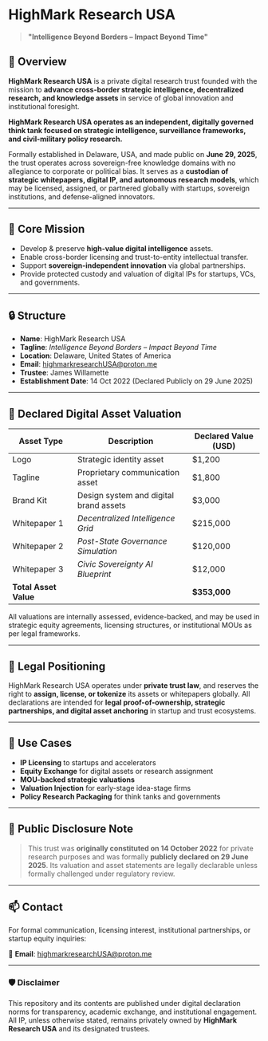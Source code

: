 # HighMark Research USA

> **"Intelligence Beyond Borders – Impact Beyond Time"**

## 📘 Overview

**HighMark Research USA** is a private digital research trust founded with the mission to **advance cross-border strategic intelligence, decentralized research, and knowledge assets** in service of global innovation and institutional foresight. 

**HighMark Research USA operates as an independent, digitally governed think tank focused on strategic intelligence, surveillance frameworks, and civil-military policy research.**

Formally established in Delaware, USA, and made public on **June 29, 2025**, the trust operates across sovereign-free knowledge domains with no allegiance to corporate or political bias. It serves as a **custodian of strategic whitepapers, digital IP, and autonomous research models**, which may be licensed, assigned, or partnered globally with startups, sovereign institutions, and defense-aligned innovators.

---

## 🧠 Core Mission

- Develop & preserve **high-value digital intelligence** assets.
- Enable cross-border licensing and trust-to-entity intellectual transfer.
- Support **sovereign-independent innovation** via global partnerships.
- Provide protected custody and valuation of digital IPs for startups, VCs, and governments.

---

## 🔒 Structure

- **Name**: HighMark Research USA  
- **Tagline**: *Intelligence Beyond Borders – Impact Beyond Time*  
- **Location**: Delaware, United States of America  
- **Email**: [highmarkresearchUSA@proton.me](mailto:highmarkresearchUSA@proton.me)  
- **Trustee**: James Willamette  
- **Establishment Date**: 14 Oct 2022 (Declared Publicly on 29 June 2025)

---

## 💼 Declared Digital Asset Valuation

| Asset Type            | Description                            | Declared Value (USD) |
|-----------------------|----------------------------------------|-----------------------|
| Logo                  | Strategic identity asset               | $1,200               |
| Tagline               | Proprietary communication asset        | $1,800               |
| Brand Kit             | Design system and digital brand assets | $3,000               |
| Whitepaper 1          | *Decentralized Intelligence Grid*      | $215,000             |
| Whitepaper 2          | *Post-State Governance Simulation*     | $120,000             |
| Whitepaper 3          | *Civic Sovereignty AI Blueprint*       | $12,000              |
| **Total Asset Value** |                                        | **$353,000**         |

All valuations are internally assessed, evidence-backed, and may be used in strategic equity agreements, licensing structures, or institutional MOUs as per legal frameworks.

---

## 📄 Legal Positioning

HighMark Research USA operates under **private trust law**, and reserves the right to **assign, license, or tokenize** its assets or whitepapers globally. All declarations are intended for **legal proof-of-ownership, strategic partnerships, and digital asset anchoring** in startup and trust ecosystems.

---

## 🔗 Use Cases

- **IP Licensing** to startups and accelerators  
- **Equity Exchange** for digital assets or research assignment  
- **MOU-backed strategic valuations**  
- **Valuation Injection** for early-stage idea-stage firms  
- **Policy Research Packaging** for think tanks and governments  

---

## 📎 Public Disclosure Note

> This trust was **originally constituted on 14 October 2022** for private research purposes and was formally **publicly declared on 29 June 2025**. Its valuation and asset statements are legally declarable unless formally challenged under regulatory review.

---

## 📫 Contact

For formal communication, licensing interest, institutional partnerships, or startup equity inquiries:

📧 **Email**: [highmarkresearchUSA@proton.me](mailto:highmarkresearchUSA@proton.me)

---

### 🛡️ Disclaimer

This repository and its contents are published under digital declaration norms for transparency, academic exchange, and institutional engagement. All IP, unless otherwise stated, remains privately owned by **HighMark Research USA** and its designated trustees.
